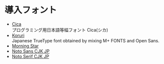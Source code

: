 # 導入フォント
* [Cica](https://github.com/miiton/Cica/releases)  
プログラミング用日本語等幅フォント Cica(シカ)
* [Koruri](https://github.com/Koruri/Koruri/releases)  
Japanese TrueType font obtained by mixing M+ FONTS and Open Sans.
* [Morning Star](https://dl.dafont.com/dl/?f=morning_star)
* [Noto Sans CJK JP](https://noto-website-2.storage.googleapis.com/pkgs/NotoSansCJKjp-hinted.zip)
* [Noto Serif CJK JP](https://noto-website-2.storage.googleapis.com/pkgs/NotoSerifCJKjp-hinted.zip)
